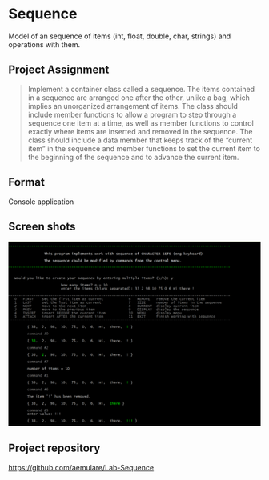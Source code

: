 # Sequence

Model of an sequence of items (int, float, double, char, strings) and operations with them.

## Project Assignment

> Implement a container class called a sequence. The items contained in a sequence are arranged one after the other, unlike a bag, which implies an unorganized arrangement of items. 
> The class should include member functions to allow a program to step through a sequence 
> one item at a time, as well as member functions to control exactly where items are inserted 
> and removed in the sequence. 
> The class should include a data member that keeps track of the “current item” in the sequence
> and member functions to set the current item to the beginning of the sequence 
> and to advance the current item.


## Format

Console application

## Screen shots

![alt tag](https://raw.githubusercontent.com/aemulare/Lab-Sequence/master/Sequence-screen-shot.png)

## Project repository

https://github.com/aemulare/Lab-Sequence
